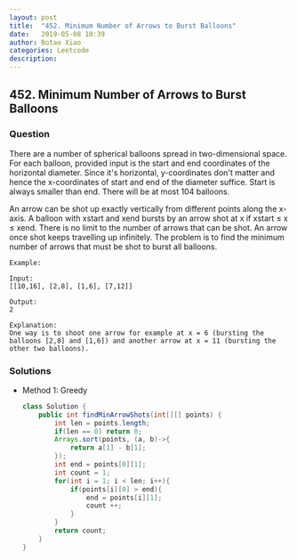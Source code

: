 ```yaml
---
layout: post
title:  "452. Minimum Number of Arrows to Burst Balloons"
date:   2019-05-08 10:39
author: Botao Xiao
categories: Leetcode
description:
---
```

## 452. Minimum Number of Arrows to Burst Balloons

### Question
There are a number of spherical balloons spread in two-dimensional space. For each balloon, provided input is the start and end coordinates of the horizontal diameter. Since it's horizontal, y-coordinates don't matter and hence the x-coordinates of start and end of the diameter suffice. Start is always smaller than end. There will be at most 104 balloons.

An arrow can be shot up exactly vertically from different points along the x-axis. A balloon with xstart and xend bursts by an arrow shot at x if xstart ≤ x ≤ xend. There is no limit to the number of arrows that can be shot. An arrow once shot keeps travelling up infinitely. The problem is to find the minimum number of arrows that must be shot to burst all balloons.

```
Example:

Input:
[[10,16], [2,8], [1,6], [7,12]]

Output:
2

Explanation:
One way is to shoot one arrow for example at x = 6 (bursting the balloons [2,8] and [1,6]) and another arrow at x = 11 (bursting the other two balloons).
```

### Solutions
* Method 1: Greedy
  ```Java
  class Solution {
      public int findMinArrowShots(int[][] points) {
          int len = points.length;
          if(len == 0) return 0;
          Arrays.sort(points, (a, b)->{
              return a[1] - b[1];
          });
          int end = points[0][1];
          int count = 1;
          for(int i = 1; i < len; i++){
              if(points[i][0] > end){
                  end = points[i][1];
                  count ++;
              }
          }
          return count;
      }
  }
  ```

